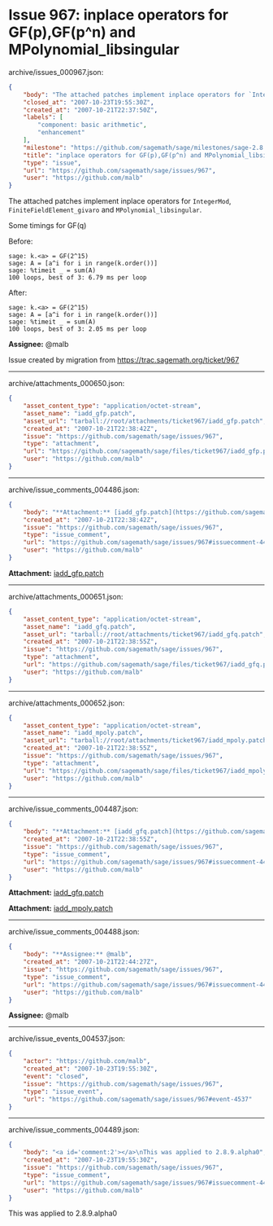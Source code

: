 # Issue 967: inplace operators for GF(p),GF(p^n) and MPolynomial_libsingular

archive/issues_000967.json:
```json
{
    "body": "The attached patches implement inplace operators for `IntegerMod`, `FiniteFieldElement_givaro` and `MPolynomial_libsingular`.\n\nSome timings for GF(q)\n\nBefore:\n\n```\nsage: k.<a> = GF(2^15)\nsage: A = [a^i for i in range(k.order())]\nsage: %timeit _ = sum(A)\n100 loops, best of 3: 6.79 ms per loop\n```\n\nAfter:\n\n```\nsage: k.<a> = GF(2^15)\nsage: A = [a^i for i in range(k.order())]\nsage: %timeit _ = sum(A)\n100 loops, best of 3: 2.05 ms per loop\n```\n\n**Assignee:** @malb\n\nIssue created by migration from https://trac.sagemath.org/ticket/967\n\n",
    "closed_at": "2007-10-23T19:55:30Z",
    "created_at": "2007-10-21T22:37:50Z",
    "labels": [
        "component: basic arithmetic",
        "enhancement"
    ],
    "milestone": "https://github.com/sagemath/sage/milestones/sage-2.8.9",
    "title": "inplace operators for GF(p),GF(p^n) and MPolynomial_libsingular",
    "type": "issue",
    "url": "https://github.com/sagemath/sage/issues/967",
    "user": "https://github.com/malb"
}
```
The attached patches implement inplace operators for `IntegerMod`, `FiniteFieldElement_givaro` and `MPolynomial_libsingular`.

Some timings for GF(q)

Before:

```
sage: k.<a> = GF(2^15)
sage: A = [a^i for i in range(k.order())]
sage: %timeit _ = sum(A)
100 loops, best of 3: 6.79 ms per loop
```

After:

```
sage: k.<a> = GF(2^15)
sage: A = [a^i for i in range(k.order())]
sage: %timeit _ = sum(A)
100 loops, best of 3: 2.05 ms per loop
```

**Assignee:** @malb

Issue created by migration from https://trac.sagemath.org/ticket/967





---

archive/attachments_000650.json:
```json
{
    "asset_content_type": "application/octet-stream",
    "asset_name": "iadd_gfp.patch",
    "asset_url": "tarball://root/attachments/ticket967/iadd_gfp.patch",
    "created_at": "2007-10-21T22:38:42Z",
    "issue": "https://github.com/sagemath/sage/issues/967",
    "type": "attachment",
    "url": "https://github.com/sagemath/sage/files/ticket967/iadd_gfp.patch",
    "user": "https://github.com/malb"
}
```



---

archive/issue_comments_004486.json:
```json
{
    "body": "**Attachment:** [iadd_gfp.patch](https://github.com/sagemath/sage/files/ticket967/iadd_gfp.patch)",
    "created_at": "2007-10-21T22:38:42Z",
    "issue": "https://github.com/sagemath/sage/issues/967",
    "type": "issue_comment",
    "url": "https://github.com/sagemath/sage/issues/967#issuecomment-4486",
    "user": "https://github.com/malb"
}
```

**Attachment:** [iadd_gfp.patch](https://github.com/sagemath/sage/files/ticket967/iadd_gfp.patch)



---

archive/attachments_000651.json:
```json
{
    "asset_content_type": "application/octet-stream",
    "asset_name": "iadd_gfq.patch",
    "asset_url": "tarball://root/attachments/ticket967/iadd_gfq.patch",
    "created_at": "2007-10-21T22:38:55Z",
    "issue": "https://github.com/sagemath/sage/issues/967",
    "type": "attachment",
    "url": "https://github.com/sagemath/sage/files/ticket967/iadd_gfq.patch",
    "user": "https://github.com/malb"
}
```



---

archive/attachments_000652.json:
```json
{
    "asset_content_type": "application/octet-stream",
    "asset_name": "iadd_mpoly.patch",
    "asset_url": "tarball://root/attachments/ticket967/iadd_mpoly.patch",
    "created_at": "2007-10-21T22:38:55Z",
    "issue": "https://github.com/sagemath/sage/issues/967",
    "type": "attachment",
    "url": "https://github.com/sagemath/sage/files/ticket967/iadd_mpoly.patch",
    "user": "https://github.com/malb"
}
```



---

archive/issue_comments_004487.json:
```json
{
    "body": "**Attachment:** [iadd_gfq.patch](https://github.com/sagemath/sage/files/ticket967/iadd_gfq.patch)\n\n**Attachment:** [iadd_mpoly.patch](https://github.com/sagemath/sage/files/ticket967/iadd_mpoly.patch)",
    "created_at": "2007-10-21T22:38:55Z",
    "issue": "https://github.com/sagemath/sage/issues/967",
    "type": "issue_comment",
    "url": "https://github.com/sagemath/sage/issues/967#issuecomment-4487",
    "user": "https://github.com/malb"
}
```

**Attachment:** [iadd_gfq.patch](https://github.com/sagemath/sage/files/ticket967/iadd_gfq.patch)

**Attachment:** [iadd_mpoly.patch](https://github.com/sagemath/sage/files/ticket967/iadd_mpoly.patch)



---

archive/issue_comments_004488.json:
```json
{
    "body": "**Assignee:** @malb",
    "created_at": "2007-10-21T22:44:27Z",
    "issue": "https://github.com/sagemath/sage/issues/967",
    "type": "issue_comment",
    "url": "https://github.com/sagemath/sage/issues/967#issuecomment-4488",
    "user": "https://github.com/malb"
}
```

**Assignee:** @malb



---

archive/issue_events_004537.json:
```json
{
    "actor": "https://github.com/malb",
    "created_at": "2007-10-23T19:55:30Z",
    "event": "closed",
    "issue": "https://github.com/sagemath/sage/issues/967",
    "type": "issue_event",
    "url": "https://github.com/sagemath/sage/issues/967#event-4537"
}
```



---

archive/issue_comments_004489.json:
```json
{
    "body": "<a id='comment:2'></a>\nThis was applied to 2.8.9.alpha0",
    "created_at": "2007-10-23T19:55:30Z",
    "issue": "https://github.com/sagemath/sage/issues/967",
    "type": "issue_comment",
    "url": "https://github.com/sagemath/sage/issues/967#issuecomment-4489",
    "user": "https://github.com/malb"
}
```

<a id='comment:2'></a>
This was applied to 2.8.9.alpha0
